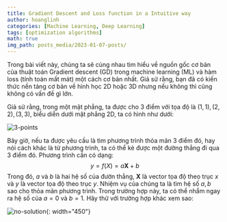 ```yaml
---
title: Gradient Descent and Loss function in a Intuitive way
author: hoanglinh
categories: [Machine Learning, Deep Learning]
tags: [optimization algorithms]
math: true
img_path: posts_media/2023-01-07-posts/
---
```


Trong bài viết này, chúng ta sẽ cùng nhau tìm hiểu về nguồn gốc cơ bản của thuật toán Gradient descent (GD) trong machine learning (ML) và hàm loss (tính toán mất mát) một cách cơ bản nhất. Giả sử rằng, bạn đã có kiến thức nền tảng cơ bản về hình học 2D hoặc 3D nhưng nếu không thì cũng không có vấn đề gì lớn.

Giả sử rằng, trong một mặt phẳng, ta được cho 3 điểm với tọa độ là $(1, 1), (2, 2), (3, 3)$, biểu diễn dưới mặt phẳng 2D, ta có hình như dưới:

![3-points](plot-3-points.svg)

Bây giờ, nếu ta được yêu cầu là tìm phương trình thỏa mãn 3 điểm đó, hay nói cách khác là từ phương trình, ta có thể kẻ được một đường thẳng đi qua 3 điểm đó. Phương trình cần có dạng:
$$
y = f(X) = a \mathbf{X}+ b \tag{1}
$$
Trong đó, $a$ và $b$ là hai hệ số của đườn thẳng, $\mathbf{X}$ là vector tọa độ theo trục $x$ và $y$ là vector tọa độ theo trục $y$. Nhiệm vụ của chúng ta là tìm hệ số $a, b$ sao cho thỏa mãn phương trình. Trong trường hợp này, ta có thể nhẩm ngay ra hệ số của $a=0$ và $b=1$. Hãy thử với trường hợp khác xem sao:

![no-solution](3-lines-no-solution.png){: width="450"}

